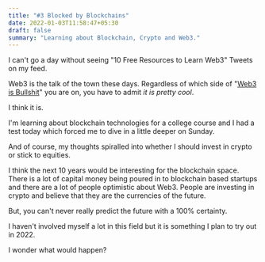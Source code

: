 ```yaml
---
title: "#3 Blocked by Blockchains"
date: 2022-01-03T11:58:47+05:30
draft: false
summary: "Learning about Blockchain, Crypto and Web3."
---
```


I can't go a day without seeing "10 Free Resources to Learn Web3" Tweets on my feed.

Web3 is the talk of the town these days. Regardless of which side of "[Web3 is Bullshit](https://www.stephendiehl.com/blog/web3-bullshit.html)" you are on, you have to admit _it is pretty cool_.

I think it is.

I'm learning about blockchain technologies for a college course and I had a test today which forced me to dive in a little deeper on Sunday.

And of course, my thoughts spiralled into whether I should invest in crypto or stick to equities.

I think the next 10 years would be interesting for the blockchain space. There is a lot of capital money being poured in to blockchain based startups and there are a lot of people optimistic about Web3. People are investing in crypto and believe that they are the currencies of the future.

But, you can't never really predict the future with a 100% certainty.

I haven't involved myself a lot in this field but it is something I plan to try out in 2022.

I wonder what would happen?
